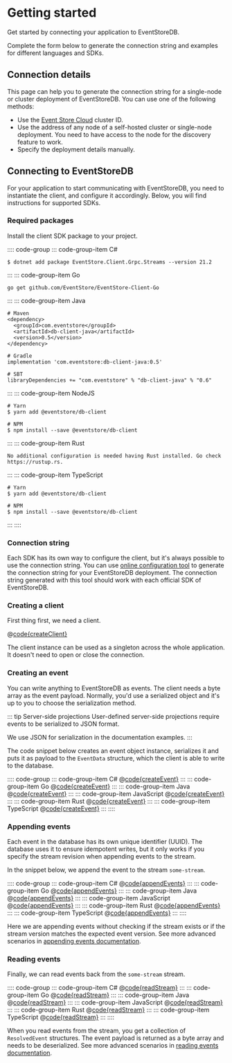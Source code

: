 # Getting started

Get started by connecting your application to EventStoreDB. 

Complete the form below to generate the connection string and examples for different languages and SDKs.

## Connection details

This page can help you to generate the connection string for a single-node or cluster deployment of EventStoreDB. You can use one of the following methods:

- Use the [Event Store Cloud](https://eventstore.com/cloud) cluster ID.
- Use the address of any node of a self-hosted cluster or single-node deployment. You need to have access to the node for the discovery feature to work.
- Specify the deployment details manually.

<Connection></Connection>

## Connecting to EventStoreDB

For your application to start communicating with EventStoreDB, you need to instantiate the client, and configure it accordingly. Below, you will find instructions for supported SDKs.

### Required packages

Install the client SDK package to your project.

:::: code-group
::: code-group-item C#
```:no-line-numbers
$ dotnet add package EventStore.Client.Grpc.Streams --version 21.2
```
:::
::: code-group-item Go
```:no-line-numbers
go get github.com/EventStore/EventStore-Client-Go
```
:::
::: code-group-item Java
```:no-line-numbers
# Maven
<dependency>
  <groupId>com.eventstore</groupId>
  <artifactId>db-client-java</artifactId>
  <version>0.5</version>
</dependency>

# Gradle
implementation 'com.eventstore:db-client-java:0.5'

# SBT
libraryDependencies += "com.eventstore" % "db-client-java" % "0.6"
```
:::
::: code-group-item NodeJS
```:no-line-numbers
# Yarn
$ yarn add @eventstore/db-client

# NPM
$ npm install --save @eventstore/db-client
```
:::
::: code-group-item Rust
```:no-line-numbers
No additional configuration is needed having Rust installed. Go check https://rustup.rs.
```
:::
::: code-group-item TypeScript
```:no-line-numbers
# Yarn
$ yarn add @eventstore/db-client

# NPM
$ npm install --save @eventstore/db-client
```
:::
::::

### Connection string

Each SDK has its own way to configure the client, but it's always possible to use the connection string. You can use [online configuration tool](https://configurator.eventstore.com) to generate the connection string for your EventStoreDB deployment. The connection string generated with this tool should work with each official SDK of EventStoreDB.

[comment]: <> (<ConnectionString></ConnectionString>)

### Creating a client

First thing first, we need a client.

@[code{createClient}](@grpc:quick-start/Program.cs;quickstart.go;quick_start/QuickStart.java;get-started.js;quickstart.rs;get-started.ts)

The client instance can be used as a singleton across the whole application. It doesn't need to open or close the connection.

### Creating an event

You can write anything to EventStoreDB as events. The client needs a byte array as the event payload. Normally, you'd use a serialized object and it's up to you to choose the serialization method.

::: tip Server-side projections
User-defined server-side projections require events to be serialized to JSON format.

We use JSON for serialization in the documentation examples.
:::

The code snippet below creates an event object instance, serializes it and puts it as payload to the `EventData` structure, which the client is able to write to the database.

:::: code-group
::: code-group-item C#
@[code{createEvent}](../dotnet/21.2/samples/quick-start/Program.cs)
:::
::: code-group-item Go
@[code{createEvent}](../go/1.0.0/samples/quickstart.go)
:::
::: code-group-item Java
@[code{createEvent}](../java/1.0.0/samples/quick_start/QuickStart.java)
:::
::: code-group-item JavaScript
@[code{createEvent}](../node/2.0.0/samples/get-started.js)
:::
::: code-group-item Rust
@[code{createEvent}](../rust/1.0.0/samples/quickstart.rs)
:::
::: code-group-item TypeScript
@[code{createEvent}](../node/2.0.0/samples/get-started.ts)
:::
::::

### Appending events

Each event in the database has its own unique identifier (UUID). The database uses it to ensure idempotent writes, but it only works if you specify the stream revision when appending events to the stream.

In the snippet below, we append the event to the stream `some-stream`.

:::: code-group
::: code-group-item C#
@[code{appendEvents}](../dotnet/21.2/samples/quick-start/Program.cs)
:::
::: code-group-item Go
@[code{appendEvents}](../go/1.0.0/samples/quickstart.go)
:::
::: code-group-item Java
@[code{appendEvents}](../java/1.0.0/samples/quick_start/QuickStart.java)
:::
::: code-group-item JavaScript
@[code{appendEvents}](../node/2.0.0/samples/get-started.js)
:::
::: code-group-item Rust
@[code{appendEvents}](../rust/1.0.0/samples/quickstart.rs)
:::
::: code-group-item TypeScript
@[code{appendEvents}](../node/2.0.0/samples/get-started.ts)
:::
::::

Here we are appending events without checking if the stream exists or if the stream version matches the expected event version. See more advanced scenarios in [appending events documentation](./appending-events.md).

### Reading events

Finally, we can read events back from the `some-stream` stream.

:::: code-group
::: code-group-item C#
@[code{readStream}](@grpc/quick-start/Program.cs)
:::
::: code-group-item Go
@[code{readStream}](../go/1.0.0/samples/quickstart.go)
:::
::: code-group-item Java
@[code{readStream}](@grpc/quick_start/QuickStart.java)
:::
::: code-group-item JavaScript
@[code{readStream}](@grpc/get-started.js)
:::
::: code-group-item Rust
@[code{readStream}](@grpc/quickstart.rs)
:::
::: code-group-item TypeScript
@[code{readStream}](@grpc/get-started.ts)
:::
::::

When you read events from the stream, you get a collection of `ResolvedEvent` structures. The event payload is returned as a byte array and needs to be deserialized. See more advanced scenarios in [reading events documentation](./reading-events.md).

